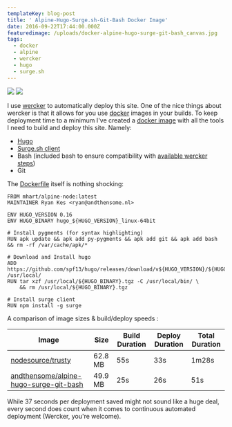 ```yaml
---
templateKey: blog-post
title: ' Alpine-Hugo-Surge.sh-Git-Bash Docker Image'
date: 2016-09-22T17:44:00.000Z
featuredimage: /uploads/docker-alpine-hugo-surge-git-bash_canvas.jpg
tags:
  - docker
  - alpine
  - wercker
  - hugo
  - surge.sh
---
```

[![](https://images.microbadger.com/badges/image/andthensome/alpine-hugo-surge-git-bash.svg)](https://microbadger.com/images/andthensome/alpine-hugo-surge-git-bash "Get your own image badge on microbadger.com") [![](https://images.microbadger.com/badges/version/andthensome/alpine-hugo-surge-git-bash.svg)](https://microbadger.com/images/andthensome/alpine-hugo-surge-git-bash "Get your own version badge on microbadger.com")

I use [wercker](http://wercker.com) to automatically deploy this site. One of the nice things about wercker is that it allows for you use [docker](http://docker.com) images in your builds. To keep deployment time to a minimum I've created a [docker image](https://hub.docker.com/r/andthensome/alpine-hugo-surge-git-bash/) with all the tools I need to build and deploy this site. Namely:

- [Hugo](https://gohugo.io)
- [Surge.sh client](https://www.npmjs.com/package/surge)
- Bash (included bash to ensure compatibility with [available wercker steps](https://app.wercker.com/explore/steps))
- Git

The [Dockerfile](https://github.com/alrayyes/docker-alpine-hugo-surge-git-bash/blob/master/Dockerfile) itself is nothing shocking:

```docker
FROM mhart/alpine-node:latest
MAINTAINER Ryan Kes <ryan@andthensome.nl>

ENV HUGO_VERSION 0.16
ENV HUGO_BINARY hugo_${HUGO_VERSION}_linux-64bit

# Install pygments (for syntax highlighting)
RUN apk update && apk add py-pygments && apk add git && apk add bash && rm -rf /var/cache/apk/*

# Download and Install hugo
ADD https://github.com/spf13/hugo/releases/download/v${HUGO_VERSION}/${HUGO_BINARY}.tgz /usr/local/
RUN tar xzf /usr/local/${HUGO_BINARY}.tgz -C /usr/local/bin/ \
	&& rm /usr/local/${HUGO_BINARY}.tgz

# Install surge client
RUN npm install -g surge
```

A comparison of image sizes & build/deploy speeds :

| Image | Size | Build Duration | Deploy Duration | Total Duration
--------|------|----------------|-----------------|------------------------------
| [nodesource/trusty](https://hub.docker.com/r/nodesource/trusty/) | 62.8 MB | 55s | 33s | 1m28s
| [andthensome/alpine-hugo-surge-git-bash](https://hub.docker.com/r/andthensome/alpine-hugo-surge-git-bash/) | 49.9 MB | 25s | 26s | 51s

While 37 seconds per deployment saved might not sound like a huge deal, every second does count when it comes to continuous automated deployment (Wercker, you're welcome).
